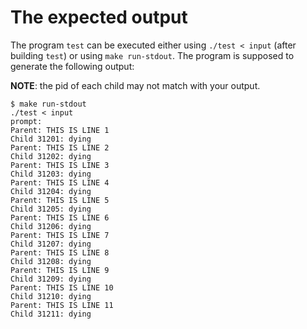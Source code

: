 # The expected output 

The program `test` can be executed either using `./test < input`
(after building `test`) or using `make run-stdout`. The program
is supposed to generate the following output: 

**NOTE**: the pid of each child may not match with your output.

    $ make run-stdout 
    ./test < input
    prompt: 
    Parent: THIS IS LINE 1
    Child 31201: dying
    Parent: THIS IS LINE 2
    Child 31202: dying
    Parent: THIS IS LINE 3
    Child 31203: dying
    Parent: THIS IS LINE 4
    Child 31204: dying
    Parent: THIS IS LINE 5
    Child 31205: dying
    Parent: THIS IS LINE 6
    Child 31206: dying
    Parent: THIS IS LINE 7
    Child 31207: dying
    Parent: THIS IS LINE 8
    Child 31208: dying
    Parent: THIS IS LINE 9
    Child 31209: dying
    Parent: THIS IS LINE 10
    Child 31210: dying
    Parent: THIS IS LINE 11
    Child 31211: dying
 
